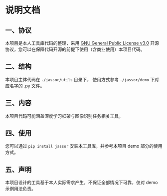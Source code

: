 # 说明文档

## 一、协议

本项目是本人工具库代码的整理，采用 [GNU General Public License v3.0](https://choosealicense.com/licenses/gpl-3.0/) 开源协议，您可以在保障代码开源的前提下使用（含商业使用）本项目代码。

## 二、结构

本项目主体代码在 ```./jassor/utils``` 目录下， 使用方式参考 ```./jassor/demo``` 下对应名字的 .py 文件。

## 三、内容

本项目代码可能涵盖深度学习框架与图像识别任务相关工具。

## 四、使用

您可以通过 ```pip install jassor``` 安装本工具库，并参考本项目 demo 部分的使用方式。

## 五、声明

本项目设计的工具基于本人实际需求产生，不保证全部情况下可靠，仅对 demo 示例用法负责。
